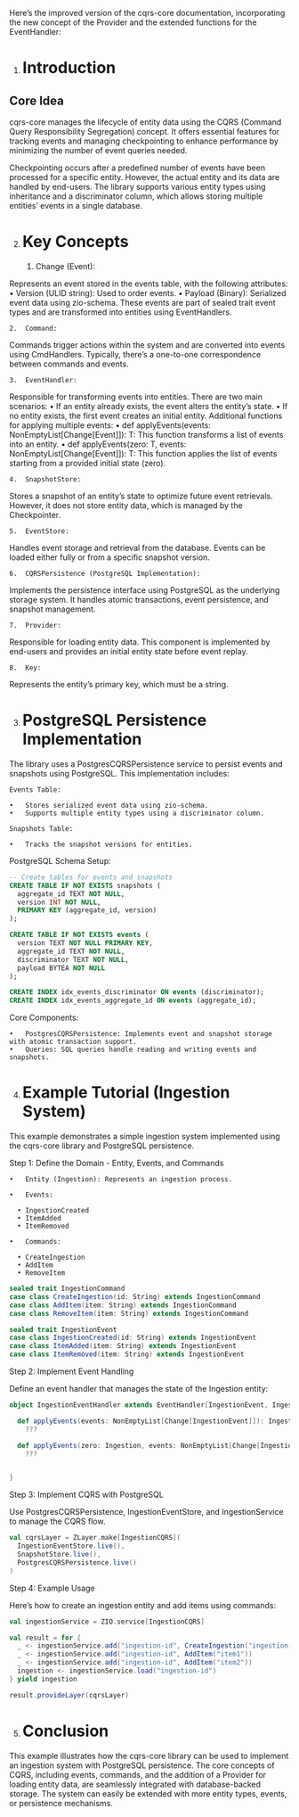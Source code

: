 Here’s the improved version of the cqrs-core documentation, incorporating the new concept of the Provider and the extended functions for the EventHandler:

1. # Introduction

## Core Idea

cqrs-core manages the lifecycle of entity data using the CQRS (Command Query Responsibility Segregation) concept. It offers essential features for tracking events and managing checkpointing to enhance performance by minimizing the number of event queries needed.

Checkpointing occurs after a predefined number of events have been processed for a specific entity. However, the actual entity and its data are handled by end-users. The library supports various entity types using inheritance and a discriminator column, which allows storing multiple entities’ events in a single database.

2. # Key Concepts

	1.	Change (Event):

Represents an event stored in the events table, with the following attributes:
	•	Version (ULID string): Used to order events.
	•	Payload (Binary): Serialized event data using zio-schema. These events are part of sealed trait event types and are transformed into entities using EventHandlers.

	2.	Command:

Commands trigger actions within the system and are converted into events using CmdHandlers. Typically, there’s a one-to-one correspondence between commands and events.

	3.	EventHandler:

Responsible for transforming events into entities. There are two main scenarios:
	•	If an entity already exists, the event alters the entity’s state.
	•	If no entity exists, the first event creates an initial entity.
Additional functions for applying multiple events:
	•	def applyEvents(events: NonEmptyList[Change[Event]]): T: This function transforms a list of events into an entity.
	•	def applyEvents(zero: T, events: NonEmptyList[Change[Event]]): T: This function applies the list of events starting from a provided initial state (zero).

	4.	SnapshotStore:

Stores a snapshot of an entity’s state to optimize future event retrievals. However, it does not store entity data, which is managed by the Checkpointer.

	5.	EventStore:

Handles event storage and retrieval from the database. Events can be loaded either fully or from a specific snapshot version.


	6.	CQRSPersistence (PostgreSQL Implementation):

Implements the persistence interface using PostgreSQL as the underlying storage system. It handles atomic transactions, event persistence, and snapshot management.

	7.	Provider:

Responsible for loading entity data. This component is implemented by end-users and provides an initial entity state before event replay.

	8.	Key:

Represents the entity’s primary key, which must be a string.

3. # PostgreSQL Persistence Implementation

The library uses a PostgresCQRSPersistence service to persist events and snapshots using PostgreSQL. This implementation includes:

	Events Table:

	•	Stores serialized event data using zio-schema.
	•	Supports multiple entity types using a discriminator column.

	Snapshots Table:

	•	Tracks the snapshot versions for entities.

PostgreSQL Schema Setup:

```sql
-- Create tables for events and snapshots
CREATE TABLE IF NOT EXISTS snapshots (
  aggregate_id TEXT NOT NULL,
  version INT NOT NULL,
  PRIMARY KEY (aggregate_id, version)
);

CREATE TABLE IF NOT EXISTS events (
  version TEXT NOT NULL PRIMARY KEY,
  aggregate_id TEXT NOT NULL,
  discriminator TEXT NOT NULL,
  payload BYTEA NOT NULL
);

CREATE INDEX idx_events_discriminator ON events (discriminator);
CREATE INDEX idx_events_aggregate_id ON events (aggregate_id);
```


Core Components:

	•	PostgresCQRSPersistence: Implements event and snapshot storage with atomic transaction support.
	•	Queries: SQL queries handle reading and writing events and snapshots.

4. # Example Tutorial (Ingestion System)

This example demonstrates a simple ingestion system implemented using the cqrs-core library and PostgreSQL persistence.

Step 1: Define the Domain - Entity, Events, and Commands

	•	Entity (Ingestion): Represents an ingestion process.

	•	Events:

      •	IngestionCreated
      •	ItemAdded
      •	ItemRemoved

    •	Commands:

      •	CreateIngestion
      •	AddItem
      •	RemoveItem

```scala
sealed trait IngestionCommand
case class CreateIngestion(id: String) extends IngestionCommand
case class AddItem(item: String) extends IngestionCommand
case class RemoveItem(item: String) extends IngestionCommand

sealed trait IngestionEvent
case class IngestionCreated(id: String) extends IngestionEvent
case class ItemAdded(item: String) extends IngestionEvent
case class ItemRemoved(item: String) extends IngestionEvent
```

Step 2: Implement Event Handling

Define an event handler that manages the state of the Ingestion entity:

```scala
object IngestionEventHandler extends EventHandler[IngestionEvent, Ingestion] {

  def applyEvents(events: NonEmptyList[Change[IngestionEvent]]): Ingestion =
    ???

  def applyEvents(zero: Ingestion, events: NonEmptyList[Change[IngestionEvent]]): Ingestion =
    ???


}
```

Step 3: Implement CQRS with PostgreSQL

Use PostgresCQRSPersistence, IngestionEventStore, and IngestionService to manage the CQRS flow.

```scala
val cqrsLayer = ZLayer.make[IngestionCQRS](
  IngestionEventStore.live(),
  SnapshotStore.live(),
  PostgresCQRSPersistence.live()
)
```

Step 4: Example Usage

Here’s how to create an ingestion entity and add items using commands:

```scala
val ingestionService = ZIO.service[IngestionCQRS]

val result = for {
  _ <- ingestionService.add("ingestion-id", CreateIngestion("ingestion-id"))
  _ <- ingestionService.add("ingestion-id", AddItem("item1"))
  _ <- ingestionService.add("ingestion-id", AddItem("item2"))
  ingestion <- ingestionService.load("ingestion-id")
} yield ingestion

result.provideLayer(cqrsLayer)
```

5. # Conclusion

This example illustrates how the cqrs-core library can be used to implement an ingestion system with PostgreSQL persistence. The core concepts of CQRS, including events, commands, and the addition of a Provider for loading entity data, are seamlessly integrated with database-backed storage. The system can easily be extended with more entity types, events, or persistence mechanisms.


